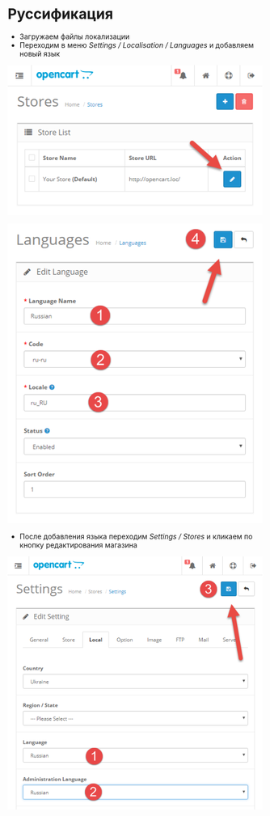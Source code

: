 # Руссификация

* Загружаем файлы локализации
* Переходим в меню *Settings / Localisation / Languages* и добавляем новый язык

![edit-setting-store.png](img/edit-setting-store.png)

![add-language.png](img/add-language.png)

* После добавления языка переходим *Settings / Stores* и кликаем по кнопку редактирования магазина

![change-store-language.png](img/change-store-language.png)